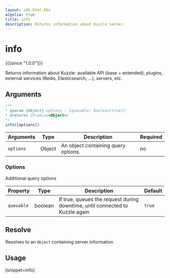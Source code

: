 ```yaml
---
layout: sdk.html.hbs
algolia: true
title: info
description: Returns information about Kuzzle server.
---
```


# info
{{{since "1.0.0"}}}

Returns information about Kuzzle: available API (base + extended), plugins, external services (Redis, Elasticsearch, ...), servers, etc.

## Arguments

```javascript
/**
* @param {Object} options - {queuable: Boolean(true)}
* @returns {Promise<Object>}
*/
info([options])
```

| Arguments | Type   | Description                         | Required |
| --------- | ------ | ----------------------------------- | -------- |
| `options` | Object | An object containing query options. | no       |

### **Options**

Additional query options

| Property   | Type   | Description                       | Default |
| ---------- | ------- | --------------------------------- | ------- |
| `queuable` | boolean | If true, queues the request during downtime, until connected to Kuzzle again | `true`  |

## Resolve

Resolves to an `Object` containing server information.

## Usage

[snippet=info]
